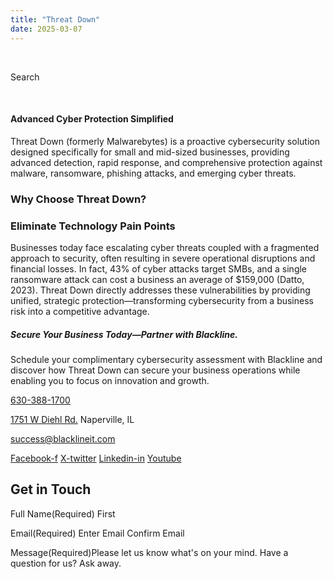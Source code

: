 ```yaml
---
title: "Threat Down"
date: 2025-03-07
---
```


 

Search 

 

#### Advanced Cyber Protection Simplified

Threat Down (formerly Malwarebytes) is a proactive cybersecurity solution designed specifically for small and mid-sized businesses, providing advanced detection, rapid response, and comprehensive protection against malware, ransomware, phishing attacks, and emerging cyber threats.

### Why Choose Threat Down?

### Eliminate Technology Pain Points

Businesses today face escalating cyber threats coupled with a fragmented approach to security, often resulting in severe operational disruptions and financial losses. In fact, 43% of cyber attacks target SMBs, and a single ransomware attack can cost a business an average of $159,000 (Datto, 2023). Threat Down directly addresses these vulnerabilities by providing unified, strategic protection—transforming cybersecurity from a business risk into a competitive advantage.

##### Secure Your Business Today—Partner with Blackline.

Schedule your complimentary cybersecurity assessment with Blackline and discover how Threat Down can secure your business operations while enabling you to focus on innovation and growth.

[630-388-1700](tel:6303881700)

[1751 W Diehl Rd.](https://www.google.com/search?q=balckline%20it) Naperville, IL

[success@blacklineit.com](mailto:success@blacklineit.com)

[Facebook-f](https://www.facebook.com/) [X-twitter](https://twitter.com/) [Linkedin-in](https://www.linkedin.com/) [Youtube](https://www.youtube.com/)

## Get in Touch

Full Name(Required) First

Email(Required) Enter Email  Confirm Email

Message(Required)Please let us know what's on your mind. Have a question for us? Ask away.
